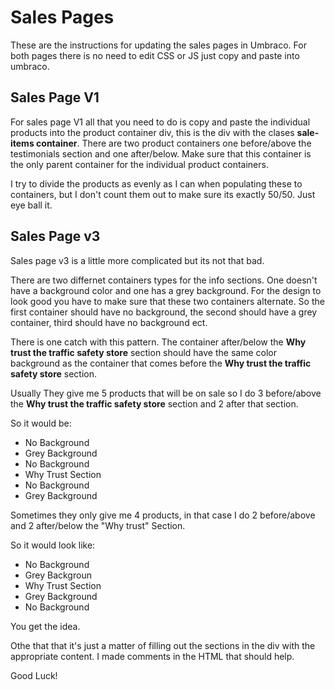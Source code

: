 # Sales Pages

These are the instructions for updating the sales pages in Umbraco. 
For both pages there is no need to edit CSS or JS just copy and paste into umbraco.


## Sales Page V1

For sales page V1 all that you need to do is copy and paste the individual products into the 
product container div, this is the div with the clases **sale-items container**. There are two product 
containers one before/above the testimonials section and one after/below. Make sure that this container
is the only parent container for the individual product containers.

I try to divide the products as evenly as I can when populating these to containers, but I don't 
count them out to make sure its exactly 50/50. Just eye ball it.

## Sales Page v3

Sales page v3 is a little more complicated but its not that bad. 

There are two differnet containers types for the info sections. One doesn't have a background color 
and one has a grey background. For the design to look good you have to make sure that these two containers
alternate. So the first container should have no background, the second should have a grey container, third 
should have no background ect.

There is one catch with this pattern. The container after/below the **Why trust the traffic safety store** section
should have the same color background as the container that comes before the **Why trust the traffic safety store** section.

Usually They give me 5 products that will be on sale so I do 3 before/above the **Why trust the traffic safety store**
section and 2 after that section. 


So it would be:

- No Background
- Grey Background
- No Background
- Why Trust Section
- No Background
- Grey Background



Sometimes they only give me 4 products, in that case I do 2 before/above and 2 after/below the "Why trust" Section.

So it would look like:

- No Background
- Grey Backgroun
- Why Trust Section
- Grey Background
- No Background

You get the idea.

Othe that that it's just a matter of filling out the sections in the div with the appropriate content. I made comments
in the HTML that should help.

Good Luck!